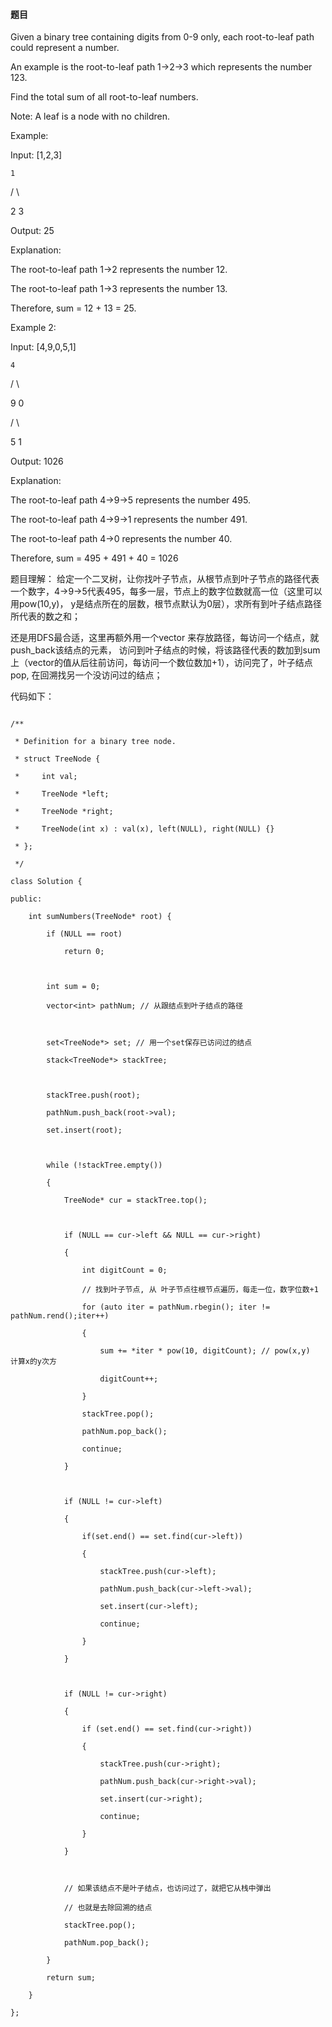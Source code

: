 #### 题目

Given a binary tree containing digits from 0-9 only, each root-to-leaf path could represent a number.

An example is the root-to-leaf path 1->2->3 which represents the number 123.

Find the total sum of all root-to-leaf numbers.

Note: A leaf is a node with no children.

Example:

Input: [1,2,3]
    1
   / \
  2   3
Output: 25
Explanation:
The root-to-leaf path 1->2 represents the number 12.
The root-to-leaf path 1->3 represents the number 13.
Therefore, sum = 12 + 13 = 25.
Example 2:

Input: [4,9,0,5,1]
    4
   / \
  9   0
 / \
5   1
Output: 1026
Explanation:
The root-to-leaf path 4->9->5 represents the number 495.
The root-to-leaf path 4->9->1 represents the number 491.
The root-to-leaf path 4->0 represents the number 40.
Therefore, sum = 495 + 491 + 40 = 1026

题目理解： 给定一个二叉树，让你找叶子节点，从根节点到叶子节点的路径代表一个数字，4->9->5代表495，每多一层，节点上的数字位数就高一位（这里可以用pow(10,y)， y是结点所在的层数，根节点默认为0层），求所有到叶子结点路径所代表的数之和；

还是用DFS最合适，这里再额外用一个vector<int> 来存放路径，每访问一个结点，就push_back该结点的元素， 访问到叶子结点的时候，将该路径代表的数加到sum上（vector<int>的值从后往前访问，每访问一个数位数加+1），访问完了，叶子结点pop, 在回溯找另一个没访问过的结点；

代码如下：
```
/**
 * Definition for a binary tree node.
 * struct TreeNode {
 *     int val;
 *     TreeNode *left;
 *     TreeNode *right;
 *     TreeNode(int x) : val(x), left(NULL), right(NULL) {}
 * };
 */
class Solution {
public:
    int sumNumbers(TreeNode* root) {
		if (NULL == root)
			return 0;

		int sum = 0;
		vector<int> pathNum; // 从跟结点到叶子结点的路径

		set<TreeNode*> set; // 用一个set保存已访问过的结点
		stack<TreeNode*> stackTree;

		stackTree.push(root);
		pathNum.push_back(root->val);
		set.insert(root);

		while (!stackTree.empty())
		{
			TreeNode* cur = stackTree.top();

			if (NULL == cur->left && NULL == cur->right)
			{
				int digitCount = 0;
				// 找到叶子节点, 从 叶子节点往根节点遍历，每走一位，数字位数+1
				for (auto iter = pathNum.rbegin(); iter != pathNum.rend();iter++)
				{
					sum += *iter * pow(10, digitCount); // pow(x,y)  计算x的y次方
					digitCount++;
				}
				stackTree.pop();
				pathNum.pop_back();
				continue;
			}
			
			if (NULL != cur->left)
			{
				if(set.end() == set.find(cur->left))
				{ 
					stackTree.push(cur->left);
					pathNum.push_back(cur->left->val);
					set.insert(cur->left);
					continue;
				}
			}
			
			if (NULL != cur->right)
			{
				if (set.end() == set.find(cur->right))
				{
					stackTree.push(cur->right);
					pathNum.push_back(cur->right->val);
					set.insert(cur->right);
					continue;
				}
			}

			// 如果该结点不是叶子结点，也访问过了，就把它从栈中弹出
			// 也就是去除回溯的结点
			stackTree.pop();
			pathNum.pop_back();
		}
		return sum;
	}
};
```